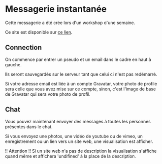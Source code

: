 # Messagerie instantanée

Cette messagerie a été crée lors d'un workshop d'une semaine.

Ce site est disponible sur [ce lien](https://messagerieworkshop.herokuapp.com/ "Messagerie instentanée.").

## Connection

On commence par entrer un pseudo et un email dans le cadre en haut à gauche.

Ils seront sauvegardés sur le serveur tant que celui ci n'est pas redémarré.

Si votre adresse email est liée à un compte Gravatar, votre photo de profile sera celle que vous avez mise sur ce compte, sinon, c'est l'image de base de Gravatar qui sera votre photo de profil.

## Chat

Vous pouvez maintenant envoyer des messages à toutes les personnes présentes dans le chat.

Si vous envoyez une photos, une vidéo de youtube ou de vimeo, un enregistrement ou un lien vers un site web, une visualisation est afficher.

!! Attention !! Si un site web n'a pas de description la visualisation s'affiche quand même et affichera 'undifined' à la place de la description.